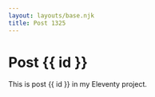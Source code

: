 ```yaml
---
layout: layouts/base.njk
title: Post 1325
---
```


# Post {{ id }}

This is post {{ id }} in my Eleventy project.
